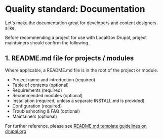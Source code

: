 # Quality standard: Documentation

Let's make the documentation great for developers and content designers alike.

Before recommending a project for use with LocalGov Drupal, project maintainers
should confirm the following.

## 1. README.md file for projects / modules

Where applicable, a README.md file is in the root of the project or module.

 - Project name and introduction (required)
 - Table of contents (optional)
 - Requirements (required)
 - Recommended modules (optional)
 - Installation (required, unless a separate INSTALL.md is provided)
 - Configuration (required)
 - Troubleshooting & FAQ (optional)
 - Maintainers (optional)

For further reference, please see [README.md template guidelines on drupal.org](https://www.drupal.org/docs/develop/managing-a-drupalorg-theme-module-or-distribution-project/documenting-your-project/readmemd-template)
